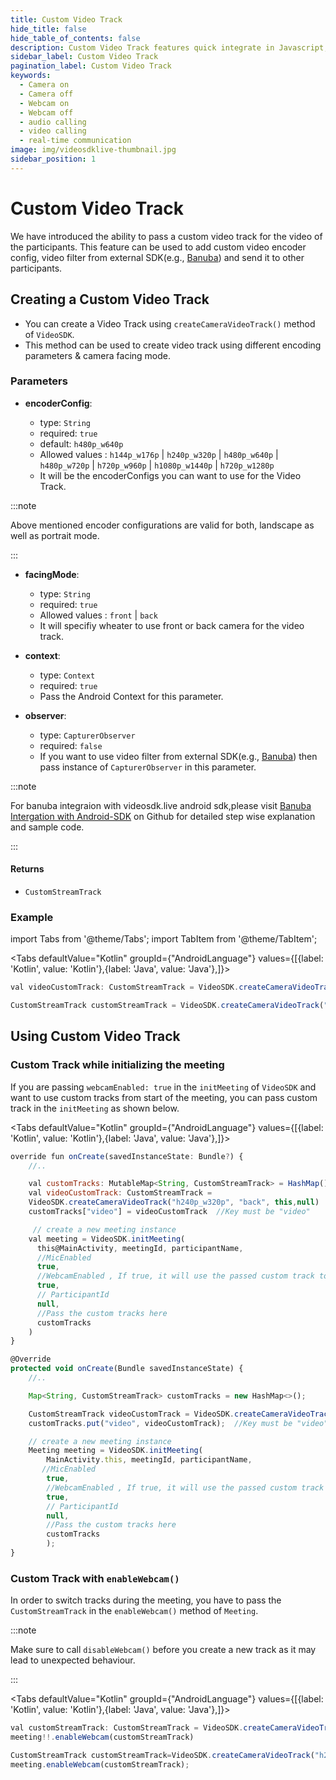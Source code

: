 ```yaml
---
title: Custom Video Track
hide_title: false
hide_table_of_contents: false
description: Custom Video Track features quick integrate in Javascript, React JS, Android, IOS, React Native, Flutter with Video SDK to add live video & audio conferencing to your applications.
sidebar_label: Custom Video Track
pagination_label: Custom Video Track
keywords:
  - Camera on
  - Camera off
  - Webcam on
  - Webcam off
  - audio calling
  - video calling
  - real-time communication
image: img/videosdklive-thumbnail.jpg
sidebar_position: 1
---
```


# Custom Video Track

We have introduced the ability to pass a custom video track for the video of the participants. This feature can be used to add custom video encoder config, video filter from external SDK(e.g., [Banuba](https://www.banuba.com/)) and send it to other participants.

## Creating a Custom Video Track

- You can create a Video Track using `createCameraVideoTrack()` method of `VideoSDK`.
- This method can be used to create video track using different encoding parameters & camera facing mode.

### Parameters

- **encoderConfig**:

  - type: `String`
  - required: `true`
  - default: `h480p_w640p`
  - Allowed values : `h144p_w176p` | `h240p_w320p` | `h480p_w640p` | `h480p_w720p` | `h720p_w960p` | `h1080p_w1440p` | `h720p_w1280p`
  - It will be the encoderConfigs you can want to use for the Video Track.

:::note

Above mentioned encoder configurations are valid for both, landscape as well as portrait mode.

:::

- **facingMode**:

  - type: `String`
  - required: `true`
  - Allowed values : `front` | `back`
  - It will specifiy wheater to use front or back camera for the video track.

- **context**:

  - type: `Context`
  - required: `true`
  - Pass the Android Context for this parameter.

- **observer**:

  - type: `CapturerObserver`
  - required: `false`
  - If you want to use video filter from external SDK(e.g., [Banuba](https://www.banuba.com/)) then pass instance of  `CapturerObserver`  in this parameter.


:::note

For banuba integraion with videosdk.live android sdk,please visit [Banuba Intergation with Android-SDK](https://github.com/videosdk-live/videosdk-rtc-android-sdk-banuba-example) on Github for detailed step wise explanation and sample code.

:::

#### Returns

- `CustomStreamTrack`

### Example

import Tabs from '@theme/Tabs';
import TabItem from '@theme/TabItem';

<Tabs
defaultValue="Kotlin"
groupId={"AndroidLanguage"}
values={[{label: 'Kotlin', value: 'Kotlin'},{label: 'Java', value: 'Java'},]}>

<TabItem value="Kotlin">

```javascript
val videoCustomTrack: CustomStreamTrack = VideoSDK.createCameraVideoTrack("h240p_w320p", "front", this,null)                
```

</TabItem>

<TabItem value="Java">

```javascript
CustomStreamTrack customStreamTrack = VideoSDK.createCameraVideoTrack("h240p_w320p", "front",this,null);                
```

</TabItem>

</Tabs>

## Using Custom Video Track

### Custom Track while initializing the meeting

If you are passing `webcamEnabled: true` in the `initMeeting` of `VideoSDK` and want to use custom tracks from start of the meeting, you can pass custom track in the `initMeeting` as shown below.


<Tabs
defaultValue="Kotlin"
groupId={"AndroidLanguage"}
values={[{label: 'Kotlin', value: 'Kotlin'},{label: 'Java', value: 'Java'},]}>

<TabItem value="Kotlin">

```js
override fun onCreate(savedInstanceState: Bundle?) {
    //..

    val customTracks: MutableMap<String, CustomStreamTrack> = HashMap()
    val videoCustomTrack: CustomStreamTrack =
    VideoSDK.createCameraVideoTrack("h240p_w320p", "back", this,null)
    customTracks["video"] = videoCustomTrack  //Key must be "video"

     // create a new meeting instance
    val meeting = VideoSDK.initMeeting(
      this@MainActivity, meetingId, participantName, 
      //MicEnabled 
      true,  
      //WebcamEnabled , If true, it will use the passed custom track to turn webcam on
      true,  
      // ParticipantId
      null,
      //Pass the custom tracks here
      customTracks
    )
}
```

</TabItem>

<TabItem value="Java">

```js
@Override
protected void onCreate(Bundle savedInstanceState) {
    //..

    Map<String, CustomStreamTrack> customTracks = new HashMap<>();

    CustomStreamTrack videoCustomTrack = VideoSDK.createCameraVideoTrack("h240p_w320p", "back",this,null);
    customTracks.put("video", videoCustomTrack);  //Key must be "video"

    // create a new meeting instance
    Meeting meeting = VideoSDK.initMeeting(
        MainActivity.this, meetingId, participantName,
       //MicEnabled
        true,
        //WebcamEnabled , If true, it will use the passed custom track to turn webcam on
        true,
        // ParticipantId
        null,
        //Pass the custom tracks here
        customTracks
        );
}
```

</TabItem>

</Tabs>

### Custom Track with `enableWebcam()`

In order to switch tracks during the meeting, you have to pass the `CustomStreamTrack` in the `enableWebcam()` method of `Meeting`.

:::note

Make sure to call `disableWebcam()` before you create a new track as it may lead to unexpected behaviour.

:::

<Tabs
defaultValue="Kotlin"
groupId={"AndroidLanguage"}
values={[{label: 'Kotlin', value: 'Kotlin'},{label: 'Java', value: 'Java'},]}>

<TabItem value="Kotlin">

```javascript
val customStreamTrack: CustomStreamTrack = VideoSDK.createCameraVideoTrack("h240p_w320p", "back", this,null)
meeting!!.enableWebcam(customStreamTrack)
```

</TabItem>

<TabItem value="Java">

```javascript
CustomStreamTrack customStreamTrack=VideoSDK.createCameraVideoTrack("h240p_w320p", "back",this,null);
meeting.enableWebcam(customStreamTrack);
```

</TabItem>

</Tabs>
